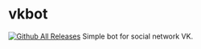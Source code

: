 # vkbot
[![Github All Releases](https://img.shields.io/badge/Language-Python%203.8-9cf)]()
Simple bot for social network VK.
